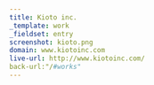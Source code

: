 ```yaml
---
title: Kioto inc.
_template: work
_fieldset: entry
screenshot: kioto.png
domain: www.kiotoinc.com
live-url: http://www.kiotoinc.com/
back-url:"/#works"
---
```

